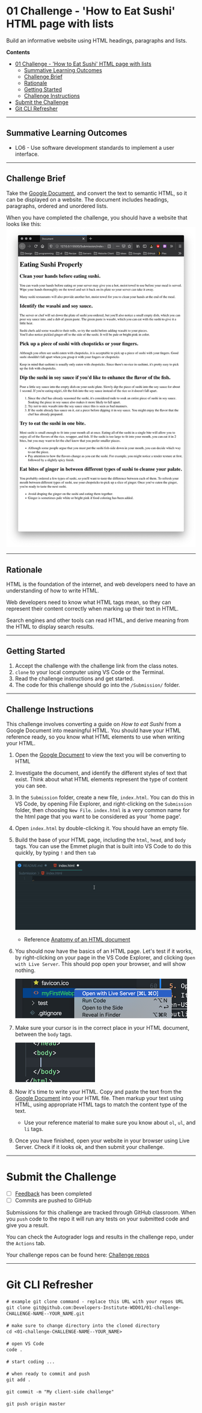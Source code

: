 # 01 Challenge - 'How to Eat Sushi' HTML page with lists

Build an informative website using HTML headings, paragraphs and lists.

**Contents**

- [01 Challenge - 'How to Eat Sushi' HTML page with lists](#01-challenge---how-to-eat-sushi-html-page-with-lists)
  - [Summative Learning Outcomes](#summative-learning-outcomes)
  - [Challenge Brief](#challenge-brief)
  - [Rationale](#rationale)
  - [Getting Started](#getting-started)
  - [Challenge Instructions](#challenge-instructions)
- [Submit the Challenge](#submit-the-challenge)
- [Git CLI Refresher](#git-cli-refresher)

---

## Summative Learning Outcomes

- LO6 - Use software development standards to implement a user interface.

---

## Challenge Brief

Take the [Google Document](https://docs.google.com/document/d/1fPu6E18nfS024AOBzXMofrtbuHatZTwgRSlV2eJq4jY/edit?usp=sharing), and convert the text to semantic HTML, so it can be displayed on a website. The document includes headings, paragraphs, ordered and unordered lists.

When you have completed the challenge, you should have a website that looks like this:
![Website Example](docs/website_example.png)

---

## Rationale

HTML is the foundation of the internet, and web developers need to have an understanding of how to write HTML.

Web developers need to know what HTML tags mean, so they can represent their content correctly when marking up their text in HTML.

Search engines and other tools can read HTML, and derive meaning from the HTML to display search results.

---

## Getting Started

1. Accept the challenge with the challenge link from the class notes.
2. `clone` to your local computer using VS Code or the Terminal.
3. Read the challenge instructions and get started.
4. The code for this challenge should go into the `/Submission/` folder.

---

## Challenge Instructions

This challenge involves converting a guide on _How to eat Sushi_ from a Google Document into meaningful HTML. You should have your HTML reference ready, so you know what HTML elements to use when writing your HTML.

1. Open the [Google Document](https://docs.google.com/document/d/1cYypYAKGYEA6Ar4XfUU_TYGYGpAvzHdL5OMw0MJtJzM/edit?usp=sharing) to view the text you will be converting to HTML
2. Investigate the document, and identify the different styles of text that exist. Think about what HTML elements represent the type of content you can see.
3. In the `Submission` folder, create a new file, `index.html`. You can do this in VS Code, by opening File Explorer, and right-clicking on the `Submission` folder, then choosing `New File`. `index.html` is a very common name for the html page that you want to be considered as your 'home page'.
4. Open `index.html` by double-clicking it. You should have an empty file.
5. Build the base of your HTML page, including the `html`, `head`, and `body` tags. You can use the Emmet plugin that is built into VS Code to do this quickly, by typing `!` and then `tab`

   ![Emmet in action](docs/emmet_in_action.gif)

   - Reference [Anatomy of an HTML document](https://developer.mozilla.org/en-US/docs/Learn/Getting_started_with_the_web/HTML_basics#Anatomy_of_an_HTML_document)

6. You should now have the basics of an HTML page. Let's test if it works, by right-clicking on your page in the VS Code Explorer, and clicking `Open with Live Server`. This should pop open your browser, and will show nothing.

   ![open with live server](/docs/challenge-open-with-live-server.png)

7. Make sure your cursor is in the correct place in your HTML document, between the `body` tags.

   ![cursor inside body tag](docs/challenge-cursor.png)

8. Now it's time to write your HTML. Copy and paste the text from the [Google Document](https://docs.google.com/document/d/1fPu6E18nfS024AOBzXMofrtbuHatZTwgRSlV2eJq4jY/edit) into your HTML file. Then markup your text using HTML, using appropriate HTML tags to match the content type of the text.

   - Use your reference material to make sure you know about `ol`, `ul`, and `li` tags.

9. Once you have finished, open your website in your browser using Live Server. Check if it looks ok, and then submit your challenge.

---

# Submit the Challenge

- [ ] [Feedback](feedback.md) has been completed
- [ ] Commits are pushed to GitHub

Submissions for this challenge are tracked through GitHub classroom. When you `push` code to the repo it will run any tests on your submitted code and give you a result.

You can check the Autograder logs and results in the challenge repo, under the `Actions` tab.

Your challenge repos can be found here: [Challenge repos](https://github.com/developers-institute-wdd01)

---

# Git CLI Refresher

```shell
# example git clone command - replace this URL with your repos URL
git clone git@github.com:Developers-Institute-WDD01/01-challenge-CHALLENGE-NAME--YOUR_NAME.git

# make sure to change directory into the cloned directory
cd <01-challenge-CHALLENGE-NAME--YOUR_NAME>

# open VS Code
code .

# start coding ...

# when ready to commit and push
git add .

git commit -m "My client-side challenge"

git push origin master
```
